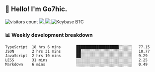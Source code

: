 ## 👋 Hello! I'm Go7hic.

 ![visitors count](https://visitors-by-url-pls-dont-use-this-in-your-repo.vercel.app/Go7hic-github-readme)
 <a href="https://twitter.com/Go7hic">
    <img src="https://img.shields.io/badge/-@Go7hic-1ca0f1?style=flat-square&labelColor=1ca0f1&logo=twitter&logoColor=white&link=https://twitter.com/Go7hic">
   <a/>
   <a href="mailto:gtfx0209@gmail.com">
    <img src="https://img.shields.io/badge/-gtfx0209@gmail.com-c14438?style=flat-square&logo=Gmail&logoColor=white&link=mailto:gtfx0209@gmail.com">
   <a/>
    ![Keybase BTC](https://img.shields.io/keybase/btc/Go7hic)
 <!--
🔭 I’m currently working
🌱 I’m currently learning
💬 Ask me about 
📫 How to reach me: 
⚡ Fun fact: 
-->
 <!--
![My Github Stats](https://github-readme-stats.vercel.app/api?username=Go7hic&show_icons=true&count_private=true)

-->

### 📊 Weekly development breakdown
<!--START_SECTION:waka-->
```text
TypeScript  18 hrs 6 mins       ███████████████████░░░░░░   77.15 
JSON        2 hrs 31 mins       ██░░░░░░░░░░░░░░░░░░░░░░░   10.77 
JavaScript  2 hrs 10 mins       ██░░░░░░░░░░░░░░░░░░░░░░░   9.29 
LESS        31 mins             ░░░░░░░░░░░░░░░░░░░░░░░░░   2.25 
Markdown    6 mins              ░░░░░░░░░░░░░░░░░░░░░░░░░   0.49
```
<!--END_SECTION:waka-->
    

